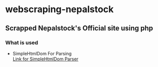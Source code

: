 # webscraping-nepalstock

<h2>Scrapped Nepalstock's Official site using php</h2>

<h3>What is used</h3>
<ul>
  <li>SimpleHtmlDom For Parsing <br>
    <a href="https://simplehtmldom.sourceforge.io/">Link for SimpleHtmlDom Parser</a>
  </li>
  
  

